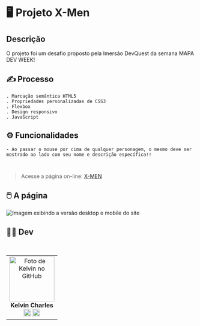 # 🖥️ Projeto X-Men

## Descrição

O projeto foi um desafio proposto pela Imersão DevQuest da semana MAPA DEV WEEK!

## ✍️ Processo

    . Marcação semântica HTML5
    . Propriedades personalizadas de CSS3
    . Flexbox
    . Design responsivo
    . JavaScript



## ⚙ Funcionalidades

    - Ao passar o mouse por cima de qualquer personagem, o mesmo deve ser mostrado ao lado com seu nome e descrição específica!!
    
         

> Acesse a página on-line: <a href="" target=_blank> X-MEN </a>

## 🖱️ A página

<img src="src/design/gif.gif" alt="Imagem exibindo a versão desktop e mobile do site">

## 👩‍💻 Dev

<table align="center">
    <tr>  
        <td align="center">
            <div>
                <img src="https://avatars.githubusercontent.com/u/110488969?v=4"width="120px;" alt="Foto de Kelvin no GitHub"/><br>
                    <b> Kelvin Charles </b><br>
                        <a href="https://www.linkedin.com/in/kelvin-charles/" alt="Linkedin"><img src="https://img.shields.io/badge/LinkedIn-0077B5?style=for-the-badge&logo=linkedin&logoColor=white" height="20"></a>
                        <a href="https://github.com/kelvincharlesdev" alt="GitHub"><img src="https://img.shields.io/badge/GitHub-100000?style=for-the-badge&logo=github&logoColor=white" height="20"></a>
            </div>
        </td>
    </tr>
</table>